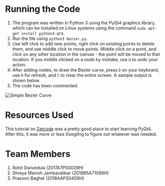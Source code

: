 # Running the Code
1. The program was written in Python 3 using the PyQt4 graphics library, which can be installed on Linux systems using the command `sudo apt-get install python3-qt4`. 
2. Run the file using `python3 bezier.py`.
3. Use left click to add new points, right click on existing points to delete them, and use middle click to move points. Middle click on a point, and click on any other location in the canvas - the point will be moved to that location. If you middle clicked on a node by mistake, use `U` to undo your action. 
4. After adding nodes, to draw the Bezier curve, press `D` on your keyboard, use `R` for refresh, and `C` to clear the entire screen. A sample output is shown below.
5. The code has been commented.

![Simple Bezier Curve](simple_bezier_curve.png)

# Resources Used
This tutorial on [Zetcode](http://zetcode.com/gui/pyqt4) was a pretty good place to start learning PyQt4. After this, it was more or less Googling to figure out whatever was needed. 

# Team Members

1. Rohit Dwivedula (2017A7PS0029H)
2. Shreya Manish Jambavalikar (2018B5A71089H)
3. Prasoon Baghel (2018AAPS0459H)